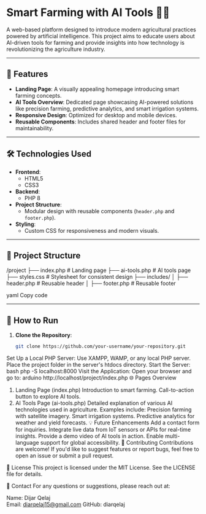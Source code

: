 # Smart Farming with AI Tools 🌾🤖

A web-based platform designed to introduce modern agricultural practices powered by artificial intelligence. This project aims to educate users about AI-driven tools for farming and provide insights into how technology is revolutionizing the agriculture industry.

---

## 🚀 Features

- **Landing Page**: A visually appealing homepage introducing smart farming concepts.
- **AI Tools Overview**: Dedicated page showcasing AI-powered solutions like precision farming, predictive analytics, and smart irrigation systems.
- **Responsive Design**: Optimized for desktop and mobile devices.
- **Reusable Components**: Includes shared header and footer files for maintainability.

---

## 🛠️ Technologies Used

- **Frontend**:
  - HTML5
  - CSS3
- **Backend**:
  - PHP 8
- **Project Structure**:
  - Modular design with reusable components (`header.php` and `footer.php`).
- **Styling**:
  - Custom CSS for responsiveness and modern visuals.

---

## 📂 Project Structure

/project ├── index.php # Landing page ├── ai-tools.php # AI tools page ├── styles.css # Stylesheet for consistent design ├── includes/ │ ├── header.php # Reusable header │ ├── footer.php # Reusable footer

yaml
Copy code

---

## 🌟 How to Run

1. **Clone the Repository**:
   ```bash
   git clone https://github.com/your-username/your-repository.git
Set Up a Local PHP Server:
Use XAMPP, WAMP, or any local PHP server.
Place the project folder in the server's htdocs directory.
Start the Server:
bash
php -S localhost:8000
Visit the Application: Open your browser and go to:
arduino
http://localhost/project/index.php
🌐 Pages Overview
1. Landing Page (index.php)
Introduction to smart farming.
Call-to-action button to explore AI tools.
2. AI Tools Page (ai-tools.php)
Detailed explanation of various AI technologies used in agriculture.
Examples include:
Precision farming with satellite imagery.
Smart irrigation systems.
Predictive analytics for weather and yield forecasts.
💡 Future Enhancements
Add a contact form for inquiries.
Integrate live data from IoT sensors or APIs for real-time insights.
Provide a demo video of AI tools in action.
Enable multi-language support for global accessibility.
🤝 Contributing
Contributions are welcome! If you'd like to suggest features or report bugs, feel free to open an issue or submit a pull request.

📄 License
This project is licensed under the MIT License. See the LICENSE file for details.

📧 Contact
For any questions or suggestions, please reach out at:

Name: Dijar Qelaj  
Email: diarqelaj15@gmail.com 
GitHub: diarqelaj  

